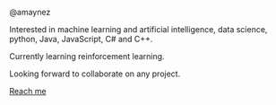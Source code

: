 @amaynez

Interested in machine learning and artificial intelligence, data science, python, Java, JavaScript, C# and C++.

Currently learning reinforcement learning.

Looking forward to collaborate on any project.

[Reach me](https://amaynez.github.io/)
